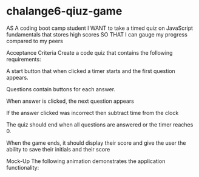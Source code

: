 # chalange6-qiuz-game

AS A coding boot camp student
I WANT to take a timed quiz on JavaScript fundamentals that stores high scores
SO THAT I can gauge my progress compared to my peers



Acceptance Criteria
Create a code quiz that contains the following requirements:


A start button that when clicked a timer starts and the first question appears.

Questions contain buttons for each answer.


When answer is clicked, the next question appears


If the answer clicked was incorrect then subtract time from the clock



The quiz should end when all questions are answered or the timer reaches 0.

When the game ends, it should display their score and give the user the ability to save their initials and their score




Mock-Up
The following animation demonstrates the application functionality:
